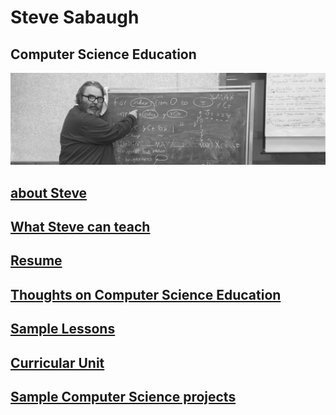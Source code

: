 # Steve Sabaugh
## Computer Science Education
![](/assets/banner.jpeg)

## [about Steve](pages/about.md)
## [What Steve can teach](https://github.com/SAYbaw/Portfolio/blob/main/classes.md)
## [Resume](assets/Sabaugh%resume%2022%03%21.pdf)
## [Thoughts on Computer Science Education](pages/thoughts.md)
## [Sample Lessons](pages/lessons.md)
## [Curricular Unit](https://github.com/hunter-teacher-cert/unit_plan-stevesolo)
## [Sample Computer Science projects](pages/projects.md)


